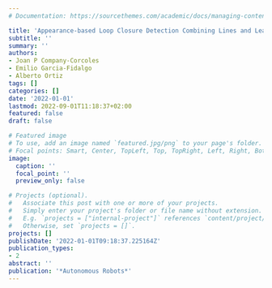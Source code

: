 ```yaml
---
# Documentation: https://sourcethemes.com/academic/docs/managing-content/

title: 'Appearance-based Loop Closure Detection Combining Lines and Learned Points for Low-Textured Environments'
subtitle: ''
summary: ''
authors:
- Joan P Company-Corcoles
- Emilio Garcia-Fidalgo
- Alberto Ortiz
tags: []
categories: []
date: '2022-01-01'
lastmod: 2022-09-01T11:18:37+02:00
featured: false
draft: false

# Featured image
# To use, add an image named `featured.jpg/png` to your page's folder.
# Focal points: Smart, Center, TopLeft, Top, TopRight, Left, Right, BottomLeft, Bottom, BottomRight.
image:
  caption: ''
  focal_point: ''
  preview_only: false

# Projects (optional).
#   Associate this post with one or more of your projects.
#   Simply enter your project's folder or file name without extension.
#   E.g. `projects = ["internal-project"]` references `content/project/deep-learning/index.md`.
#   Otherwise, set `projects = []`.
projects: []
publishDate: '2022-01-01T09:18:37.225164Z'
publication_types:
- 2
abstract: ''
publication: '*Autonomous Robots*'
---
```

